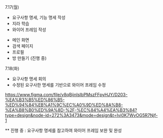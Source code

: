 7.17(월)   
* 요구사항 명세, 기능 명세 작성
* 지라 학습
* 와이어 프레임 작성
- 메인 화면
- 검색 페이지
- 프로필
- 방 만들기 (진행 중)

7.18(화)
* 요구사항 명세 회의
* 수정된 요구사한 명세를 기반으로 와이어 프레임 수정 

https://www.figma.com/file/v8qBijnIsIbPMszFFpyHJY/D203-%EA%B3%B5%ED%86%B5-%ED%94%84%EB%A1%9C%EC%A0%9D%ED%8A%B8-%EA%B8%B0%ED%9A%8D-%2F-%EC%84%A4%EA%B3%84?type=design&node-id=272%3A3473&mode=design&t=Ivi0K7WvOG5R7Njf-1

** 진행 중 : 요구사항 명세를 참고하여 와이어 프레임 보완 및 완성 
